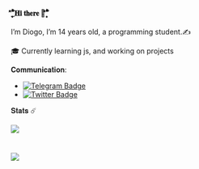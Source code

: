 #### _۪۪ۗۗۖ۫۫̉̑̐𝐇𝐢 𝐭𝐡𝐞𝐫𝐞 👋۪۪ۗۗۖ۫۫̉̑̐
<p>
<p>
I’m Diogo, I’m 14 years old, a programming student.✍️
<p>
🎓 Currently learning js, and working on projects
<p>

𝐂𝐨𝐦𝐦𝐮𝐧𝐢𝐜𝐚𝐭𝐢𝐨𝐧:
-  [![Telegram Badge](https://img.shields.io/badge/-Telegram-blue)](https://telegram.me/diogosouzaa)
⠀⠀⠀⠀⠀⠀⠀⠀
- [![Twitter Badge](https://img.shields.io/twitter/follow/diogSouz?style=social)](https://twitter.com/diogSouz)


𝐒𝐭𝐚𝐭𝐬 ☄️

![](https://komarev.com/ghpvc/?username=dsogo&color=green)
<h1>
<img src="https://github-readme-stats.vercel.app/api?username=dsogo&theme=dark&show_icons=true">
</h1>


